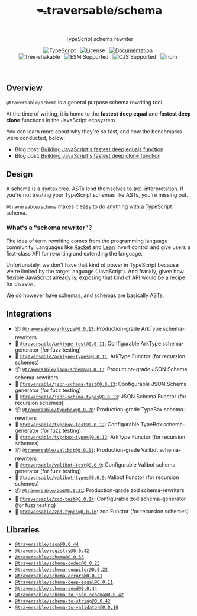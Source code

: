 <br>
<h1 align="center">ᯓ𝘁𝗿𝗮𝘃𝗲𝗿𝘀𝗮𝗯𝗹𝗲/𝘀𝗰𝗵𝗲𝗺𝗮</h1>
<br>

<p align="center">TypeScript schema rewriter</p>

<div align="center">
  <img alt="TypeScript" src="https://img.shields.io/badge/TypeScript-5.5%2B-blue?style=flat-square&logo=TypeScript&logoColor=4a9cf6">
  &nbsp;
  <img alt="License" src="https://img.shields.io/static/v1?label=Hippocratic%20License&message=HL3&labelColor=59636e&color=838a93">
  &nbsp;
  <a href="https://traversable.github.io/schema/"><img src="https://img.shields.io/badge/Documentation-4fb3f5.svg" alt="Documentation" /></a>
  &nbsp;
</div>

<div align="center">
  <!-- <img alt="npm bundle size (scoped)" src="https://img.shields.io/bundlephobia/minzip/%40traversable/schema?style=flat-square&label=size">
  &nbsp; -->
  <img alt="Tree-shakable" src="https://img.shields.io/badge/%F0%9F%8C%B2-tree--shakeable-6d7cff?labelColor=white">
  &nbsp;
  <img alt="ESM Supported" src="https://img.shields.io/badge/ESM-supported-6d7cff?style=flat-square&logo=JavaScript">
  &nbsp;
  <img alt="CJS Supported" src="https://img.shields.io/badge/CJS-supported-6d7cff?style=flat-square&logo=Node.JS">
  &nbsp;
  <img alt="npm" src="https://img.shields.io/npm/dt/@traversable/registry?style=flat-square&color=brightgreen">
  &nbsp;
</div>
<br />

<br />

## Overview

`@traversable/schema` is a general purpose schema rewriting tool.

At the time of writing, it is home to the **fastest deep equal** and **fastest deep clone** functions in the JavaScript ecosystem.

You can learn more about why they're so fast, and how the benchmarks were conducted, below:

<ul>
  <li>Blog post: <a href="https://dev.to/ahrjarrett/how-i-built-javascripts-fastest-deep-equals-function-51n8" target="_blank">Building JavaScript's fastest deep equals function</a></li>
  <li>Blog post: <a href="https://dev.to/ahrjarrett/how-i-built-javascripts-fastest-deep-clone-function-5fe0" target="_blank">Building JavaScript's fastest deep clone function</a></li>
</ul>

## Design

A schema is a syntax tree. ASTs lend themselves to (re)-interpretation. If you're not treating your TypeScript schemas like ASTs, you're missing out.

`@traversable/schema` makes it easy to do anything with a TypeScript schema.

### What's a "schema rewriter"?

The idea of term rewriting comes from the programming language community. Languages like [Racket](https://planet.racket-lang.org/package-source/samsergey/rewrite.plt/1/0/planet-docs/manual/index.html) and [Lean](https://lean-lang.org/doc/reference/latest/The-Simplifier/Rewrite-Rules/) invert control and give users a first-class API for rewriting and extending the language.

Unfortunately, we don't have that kind of power in TypeScript because we're limited by the target language (JavaScript). And frankly, given how flexible JavaScript already is, exposing that kind of API would be a recipe for disaster.

We do however have schemas, and schemas are basically ASTs.

## Integrations

<ul>
  <li>📦 <a href="https://github.com/traversable/schema/tree/main/packages/arktype"><code>@traversable/arktype@0.0.13</code></a>: Production-grade ArkType schema-rewriters</li>
  <li>🔬 <a href="https://github.com/traversable/schema/tree/main/packages/arktype-test"><code>@traversable/arktype-test@0.0.11</code></a>: Configurable ArkType schema-generator (for fuzz testing)</li>
  <li>🌳 <a href="https://github.com/traversable/schema/tree/main/packages/arktype-types"><code>@traversable/arktype-types@0.0.11</code></a>: ArkType Functor (for recursion schemes)</a></li>
  <li>📦 <a href="https://github.com/traversable/schema/tree/main/packages/json-schema"><code>@traversable/json-schema@0.0.13</code></a>: Production-grade JSON Schema schema-rewriters</li>
  <li>🔬 <a href="https://github.com/traversable/schema/tree/main/packages/json-schema-test"><code>@traversable/json-schema-test@0.0.13</code></a>: Configurable JSON Schema generator (for fuzz testing)</li>
  <li>🌳 <a href="https://github.com/traversable/schema/tree/main/packages/json-schema-types"><code>@traversable/json-schema-types@0.0.13</code></a>: JSON Schema Functor (for recursion schemes)</a></li>
  <li>📦 <a href="https://github.com/traversable/schema/tree/main/packages/typebox"><code>@traversable/typebox@0.0.20</code></a>: Production-grade TypeBox schema-rewriters</li>
  <li>🔬 <a href="https://github.com/traversable/schema/tree/main/packages/typebox-test"><code>@traversable/typebox-test@0.0.12</code></a>: Configurable TypeBox schema-generator (for fuzz testing)</li>
  <li>🌳 <a href="https://github.com/traversable/schema/tree/main/packages/typebox-types"><code>@traversable/typebox-types@0.0.12</code></a>: ArkType Functor (for recursion schemes)</a></li>
  <li>📦 <a href="https://github.com/traversable/schema/tree/main/packages/valibot"><code>@traversable/valibot@0.0.11</code></a>: Production-grade Valibot schema-rewriters</li>
  <li>🔬 <a href="https://github.com/traversable/schema/tree/main/packages/valibot-test"><code>@traversable/valibot-test@0.0.9</code></a>: Configurable Valibot schema-generator (for fuzz testing)</li>
  <li>🌳 <a href="https://github.com/traversable/schema/tree/main/packages/valibot-types"><code>@traversable/valibot-types@0.0.9</code></a>: Valibot Functor (for recursion schemes)</a></li>
  <li>📦 <a href="https://github.com/traversable/schema/tree/main/packages/zod"><code>@traversable/zod@0.0.31</code></a>: Production-grade zod schema-rewriters</li>
  <li>🔬 <a href="https://github.com/traversable/schema/tree/main/packages/zod-test"><code>@traversable/zod-test@0.0.14</code></a>: Configurable zod schema-generator (for fuzz testing)</li>
  <li>🌳 <a href="https://github.com/traversable/schema/tree/main/packages/zod-types"><code>@traversable/zod-types@0.0.16</code></a>: zod Functor (for recursion schemes)</a></li>
</ul>

## Libraries

<ul>
  <li><a href="https://github.com/traversable/schema/tree/main/packages/json"><code>@traversable/json@0.0.44</code></a></li>
  <li><a href="https://github.com/traversable/schema/tree/main/packages/registry"><code>@traversable/registry@0.0.42</code></a></li>
  <li><a href="https://github.com/traversable/schema/tree/main/packages/schema"><code>@traversable/schema@0.0.55</code></a></li>
  <li><a href="https://github.com/traversable/schema/tree/main/packages/schema-codec"><code>@traversable/schema-codec@0.0.25</code></a></li>
  <li><a href="https://github.com/traversable/schema/tree/main/packages/schema-compiler"><code>@traversable/schema-compiler@0.0.22</code></a></li>
  <li><a href="https://github.com/traversable/schema/tree/main/packages/schema-errors"><code>@traversable/schema-errors@0.0.21</code></a></li>
  <li><a href="https://github.com/traversable/schema/tree/main/packages/schema-deep-equal"><code>@traversable/schema-deep-equal@0.0.11</code></a></li>
  <li><a href="https://github.com/traversable/schema/tree/main/packages/schema-seed"><code>@traversable/schema-seed@0.0.44</code></a></li>
  <li><a href="https://github.com/traversable/schema/tree/main/packages/schema-to-json-schema"><code>@traversable/schema-to-json-schema@0.0.42</code></a></li>
  <li><a href="https://github.com/traversable/schema/tree/main/packages/schema-to-string"><code>@traversable/schema-to-string@0.0.42</code></a></li>
  <li><a href="https://github.com/traversable/schema/tree/main/packages/schema-to-validator"><code>@traversable/schema-to-validator@0.0.10</code></a></li>
</ul>
